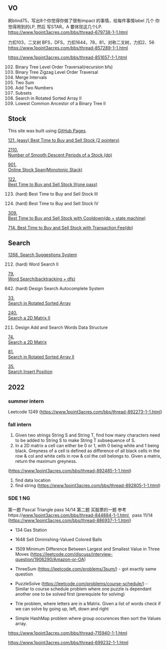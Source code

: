 
## VO

刷blind75，写出8个你觉得你做了很有impact 的事情，给每件事情label 几个 你觉得用到的LP, 然后 写STAR，A 要体现这几个LP.
https://www.1point3acres.com/bbs/thread-679738-1-1.html

力扣103，二叉树 BFS，DFS，力扣1644，78，81，对称二叉树，力扣2、56 https://www.1point3acres.com/bbs/thread-857289-1-1.html




https://www.1point3acres.com/bbs/thread-851657-1-1.html


102. Binary Tree Level Order Traversal(recursion bfs)
103. Binary Tree Zigzag Level Order Traversal
56. Merge Intervals
1. Two Sum
2. Add Two Numbers
78. Subsets
81. Search in Rotated Sorted Array II
1644. Lowest Common Ancestor of a Binary Tree II




## Stock
This site was built using [GitHub Pages](https://pages.github.com/).

[121.	(easy)
Best Time to Buy and Sell Stock (2 pointers)](https://github.com/52147/A-interview/blob/main/src/stock/BestTimeToBuyAndSellStock.java)

[2110.	
Number of Smooth Descent Periods of a Stock (dp)](https://github.com/52147/A-interview/blob/main/src/stock/NumberOfSmoothDescentPeriodsOfAStock2110.java)

[901.	
Online Stock Span(Monotonic Stack)](https://github.com/52147/Monotonic-Stack/blob/main/src/monotonicstack/StockSpanner.java)

[122.	
Best Time to Buy and Sell Stock II(one pass)](https://github.com/52147/A-interview/blob/main/src/stock/BestTimeToBuyAndSellStockII122.java)

123.	(hard)
Best Time to Buy and Sell Stock III

188.	(hard)
Best Time to Buy and Sell Stock IV

[309.	
Best Time to Buy and Sell Stock with Cooldown(dp + state machine)](https://github.com/52147/A-interview/blob/main/src/stock/BestTimeToBuyAndSellStockWithCooldown.java)

[714. Best Time to Buy and Sell Stock with Transaction Fee(dp)](https://github.com/52147/A-interview/blob/main/src/stock/BestTimeToBuyAndSellStockWithTransitionFee714.java)

## Search
[1268. Search Suggestions System](https://github.com/52147/A-interview/blob/main/src/binarysearch/SearchSuggestionSystem1268.java)


212. (hard) Word Search II

[79.	
Word Search(backtracking + dfs)](https://github.com/52147/A-interview/blob/main/src/dfs/WordSearch79.java)

642. (hard) Design Search Autocomplete System

[33.	
Search in Rotated Sorted Array](https://github.com/52147/A-interview/blob/main/src/binarysearch/SearchInRotatedSortedArray33.java)

[240.	
Search a 2D Matrix II](https://github.com/52147/A-interview/blob/main/src/binarysearch/SearchA2DMatrixII240.java)

211. Design Add and Search Words Data Structure

[74.	
Search a 2D Matrix](https://github.com/52147/A-interview/blob/main/src/binarysearch/SearchA2DMatrix.java)

[81.	
Search in Rotated Sorted Array II](https://github.com/52147/A-interview/blob/main/src/binarysearch/SearchInRotatedSortedArrayII81.java)

[35.	
Search Insert Position](https://github.com/52147/A-interview/blob/main/src/binarysearch/SearchInsertPosition35.java)

## 2022 

### summer intern
Leetcode 1249 (https://www.1point3acres.com/bbs/thread-892273-1-1.html)

### fall intern

1. Given two strings String S and String T, find how many characters need to be added to String S to make String T subsequence of S.
2. In a 2D matrix a cell can either be 0 or 1, with 0 being white and 1 being black. Greyness of a cell is defined as difference of all black cells in the row & col and white cells in row & col the cell belongs to. Given a matrix, return the maximum greyness.

(https://www.1point3acres.com/bbs/thread-892485-1-1.html)


1. find data location
2. find string
(https://www.1point3acres.com/bbs/thread-892805-1-1.html)

### SDE 1 NG

第一题 Pascal Triangle pass 14/14
第二题 买股票的一题 参考https://www.1point3acres.com/bbs/thread-844884-1-1.html   pass 11/14
(https://www.1point3acres.com/bbs/thread-886937-1-1.html)




- 134 Gas Station
- 1648 Sell Diminishing-Valued Colored Balls
- 1509 Minimum Difference Between Largest and Smallest Value in Three Moves (https://leetcode.com/discuss/interview-question/1906290/Amazon-or-OA)

- ThreeSum (https://leetcode.com/problems/3sum/) - got exactly same question
- PuzzleSolve (https://leetcode.com/problems/course-schedule/) - Similar to course schedule problem where one puzzle is dependant another one to be solved first (prerequiste for solving)
- Trie problem, where letters are in a Matrix. Given a list of words check if we can solve by going up, left, down and right
- Simple HashMap problem where group occurences then sort the Values array.



https://www.1point3acres.com/bbs/thread-715940-1-1.html

https://www.1point3acres.com/bbs/thread-699232-1-1.html
